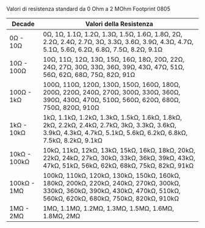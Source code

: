 Valori di resistenza standard da 0 Ohm a 2 MOhm
Footprint 0805

| Decade      | Valori della Resistenza       |
|-------------|--------------------------------|
| 0Ω - 10Ω    | 0Ω, 1Ω, 1.1Ω, 1.2Ω, 1.3Ω, 1.5Ω, 1.6Ω, 1.8Ω, 2Ω, 2.2Ω, 2.4Ω, 2.7Ω, 3Ω, 3.3Ω, 3.6Ω, 3.9Ω, 4.3Ω, 4.7Ω, 5.1Ω, 5.6Ω, 6.2Ω, 6.8Ω, 7.5Ω, 8.2Ω, 9.1Ω |
| 10Ω - 100Ω  | 10Ω, 11Ω, 12Ω, 13Ω, 15Ω, 16Ω, 18Ω, 20Ω, 22Ω, 24Ω, 27Ω, 30Ω, 33Ω, 36Ω, 39Ω, 43Ω, 47Ω, 51Ω, 56Ω, 62Ω, 68Ω, 75Ω, 82Ω, 91Ω |
| 100Ω - 1kΩ  | 100Ω, 110Ω, 120Ω, 130Ω, 150Ω, 160Ω, 180Ω, 200Ω, 220Ω, 240Ω, 270Ω, 300Ω, 330Ω, 360Ω, 390Ω, 430Ω, 470Ω, 510Ω, 560Ω, 620Ω, 680Ω, 750Ω, 820Ω, 910Ω |
| 1kΩ - 10kΩ  | 1kΩ, 1.1kΩ, 1.2kΩ, 1.3kΩ, 1.5kΩ, 1.6kΩ, 1.8kΩ, 2kΩ, 2.2kΩ, 2.4kΩ, 2.7kΩ, 3kΩ, 3.3kΩ, 3.6kΩ, 3.9kΩ, 4.3kΩ, 4.7kΩ, 5.1kΩ, 5.6kΩ, 6.2kΩ, 6.8kΩ, 7.5kΩ, 8.2kΩ, 9.1kΩ |
| 10kΩ - 100kΩ| 10kΩ, 11kΩ, 12kΩ, 13kΩ, 15kΩ, 16kΩ, 18kΩ, 20kΩ, 22kΩ, 24kΩ, 27kΩ, 30kΩ, 33kΩ, 36kΩ, 39kΩ, 43kΩ, 47kΩ, 51kΩ, 56kΩ, 62kΩ, 68kΩ, 75kΩ, 82kΩ, 91kΩ |
| 100kΩ - 1MΩ | 100kΩ, 110kΩ, 120kΩ, 130kΩ, 150kΩ, 160kΩ, 180kΩ, 200kΩ, 220kΩ, 240kΩ, 270kΩ, 300kΩ, 330kΩ, 360kΩ, 390kΩ, 430kΩ, 470kΩ, 510kΩ, 560kΩ, 620kΩ, 680kΩ, 750kΩ, 820kΩ, 910kΩ |
| 1MΩ - 2MΩ   | 1MΩ, 1.1MΩ, 1.2MΩ, 1.3MΩ, 1.5MΩ, 1.6MΩ, 1.8MΩ, 2MΩ |
